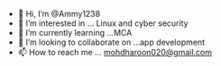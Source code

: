 - 👋 Hi, I’m @Ammy1238
- 👀 I’m interested in ... Linux and cyber security
- 🌱 I’m currently learning ...MCA
- 💞️ I’m looking to collaborate on ...app development
- 📫 How to reach me ... mohdharoon020@gmail.com

<!---
Ammy1238/Ammy1238 is a ✨ special ✨ repository because its `README.md` (this file) appears on your GitHub profile.
You can click the Preview link to take a look at your changes.
--->
